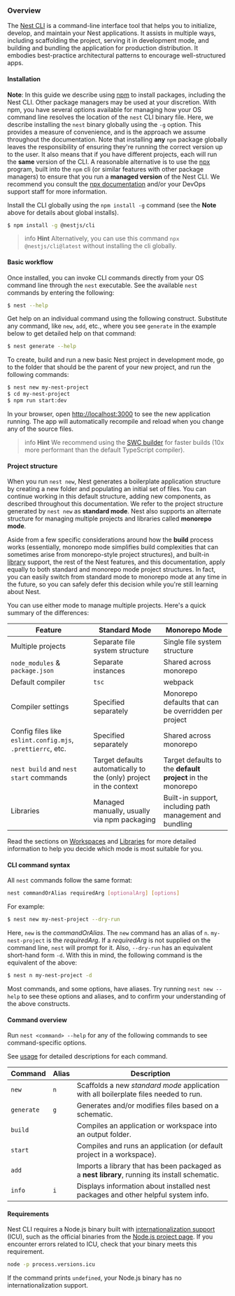### Overview

The [Nest CLI](https://github.com/nestjs/nest-cli) is a command-line interface tool that helps you to initialize, develop, and maintain your Nest applications. It assists in multiple ways, including scaffolding the project, serving it in development mode, and building and bundling the application for production distribution. It embodies best-practice architectural patterns to encourage well-structured apps.

#### Installation

**Note**: In this guide we describe using [npm](https://docs.npmjs.com/downloading-and-installing-node-js-and-npm) to install packages, including the Nest CLI. Other package managers may be used at your discretion. With npm, you have several options available for managing how your OS command line resolves the location of the `nest` CLI binary file. Here, we describe installing the `nest` binary globally using the `-g` option. This provides a measure of convenience, and is the approach we assume throughout the documentation. Note that installing **any** `npm` package globally leaves the responsibility of ensuring they're running the correct version up to the user. It also means that if you have different projects, each will run the **same** version of the CLI. A reasonable alternative is to use the [npx](https://github.com/npm/cli/blob/latest/docs/lib/content/commands/npx.md) program, built into the `npm` cli (or similar features with other package managers) to ensure that you run a **managed version** of the Nest CLI. We recommend you consult the [npx documentation](https://github.com/npm/cli/blob/latest/docs/lib/content/commands/npx.md) and/or your DevOps support staff for more information.

Install the CLI globally using the `npm install -g` command (see the **Note** above for details about global installs).

```bash
$ npm install -g @nestjs/cli
```

> info **Hint** Alternatively, you can use this command `npx @nestjs/cli@latest` without installing the cli globally.

#### Basic workflow

Once installed, you can invoke CLI commands directly from your OS command line through the `nest` executable. See the available `nest` commands by entering the following:

```bash
$ nest --help
```

Get help on an individual command using the following construct. Substitute any command, like `new`, `add`, etc., where you see `generate` in the example below to get detailed help on that command:

```bash
$ nest generate --help
```

To create, build and run a new basic Nest project in development mode, go to the folder that should be the parent of your new project, and run the following commands:

```bash
$ nest new my-nest-project
$ cd my-nest-project
$ npm run start:dev
```

In your browser, open [http://localhost:3000](http://localhost:3000) to see the new application running. The app will automatically recompile and reload when you change any of the source files.

> info **Hint** We recommend using the [SWC builder](/recipes/swc) for faster builds (10x more performant than the default TypeScript compiler).

#### Project structure

When you run `nest new`, Nest generates a boilerplate application structure by creating a new folder and populating an initial set of files. You can continue working in this default structure, adding new components, as described throughout this documentation. We refer to the project structure generated by `nest new` as **standard mode**. Nest also supports an alternate structure for managing multiple projects and libraries called **monorepo mode**.

Aside from a few specific considerations around how the **build** process works (essentially, monorepo mode simplifies build complexities that can sometimes arise from monorepo-style project structures), and built-in [library](/cli/libraries) support, the rest of the Nest features, and this documentation, apply equally to both standard and monorepo mode project structures. In fact, you can easily switch from standard mode to monorepo mode at any time in the future, so you can safely defer this decision while you're still learning about Nest.

You can use either mode to manage multiple projects. Here's a quick summary of the differences:

| Feature                                                    | Standard Mode                                                      | Monorepo Mode                                              |
| ---------------------------------------------------------- | ------------------------------------------------------------------ | ---------------------------------------------------------- |
| Multiple projects                                          | Separate file system structure                                     | Single file system structure                               |
| `node_modules` & `package.json`                            | Separate instances                                                 | Shared across monorepo                                     |
| Default compiler                                           | `tsc`                                                              | webpack                                                    |
| Compiler settings                                          | Specified separately                                               | Monorepo defaults that can be overridden per project       |
| Config files like `eslint.config.mjs`, `.prettierrc`, etc. | Specified separately                                               | Shared across monorepo                                     |
| `nest build` and `nest start` commands                     | Target defaults automatically to the (only) project in the context | Target defaults to the **default project** in the monorepo |
| Libraries                                                  | Managed manually, usually via npm packaging                        | Built-in support, including path management and bundling   |

Read the sections on [Workspaces](/cli/monorepo) and [Libraries](/cli/libraries) for more detailed information to help you decide which mode is most suitable for you.

<app-banner-courses></app-banner-courses>

#### CLI command syntax

All `nest` commands follow the same format:

```bash
nest commandOrAlias requiredArg [optionalArg] [options]
```

For example:

```bash
$ nest new my-nest-project --dry-run
```

Here, `new` is the _commandOrAlias_. The `new` command has an alias of `n`. `my-nest-project` is the _requiredArg_. If a _requiredArg_ is not supplied on the command line, `nest` will prompt for it. Also, `--dry-run` has an equivalent short-hand form `-d`. With this in mind, the following command is the equivalent of the above:

```bash
$ nest n my-nest-project -d
```

Most commands, and some options, have aliases. Try running `nest new --help` to see these options and aliases, and to confirm your understanding of the above constructs.

#### Command overview

Run `nest <command> --help` for any of the following commands to see command-specific options.

See [usage](/cli/usages) for detailed descriptions for each command.

| Command    | Alias | Description                                                                                    |
| ---------- | ----- | ---------------------------------------------------------------------------------------------- |
| `new`      | `n`   | Scaffolds a new _standard mode_ application with all boilerplate files needed to run.          |
| `generate` | `g`   | Generates and/or modifies files based on a schematic.                                          |
| `build`    |       | Compiles an application or workspace into an output folder.                                    |
| `start`    |       | Compiles and runs an application (or default project in a workspace).                          |
| `add`      |       | Imports a library that has been packaged as a **nest library**, running its install schematic. |
| `info`     | `i`   | Displays information about installed nest packages and other helpful system info.              |

#### Requirements

Nest CLI requires a Node.js binary built with [internationalization support](https://nodejs.org/api/intl.html) (ICU), such as the official binaries from the [Node.js project page](https://nodejs.org/en/download). If you encounter errors related to ICU, check that your binary meets this requirement.

```bash
node -p process.versions.icu
```

If the command prints `undefined`, your Node.js binary has no internationalization support.
